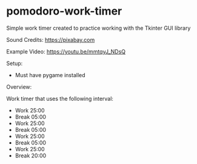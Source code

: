 # pomodoro-work-timer
Simple work timer created to practice working with the Tkinter GUI library

Sound Credits:
https://pixabay.com

Example Video:
https://youtu.be/mmtqyJ_NDsQ


Setup:
- Must have pygame installed

Overview:

Work timer that uses the following interval:
- Work 25:00
- Break 05:00
- Work 25:00
- Break 05:00
- Work 25:00
- Break 05:00
- Work 25:00
- Break 20:00